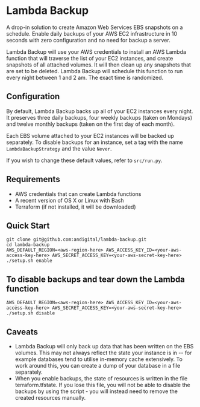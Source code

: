 # Lambda Backup
A drop-in solution to create Amazon Web Services EBS snapshots on a schedule. Enable daily backups of your AWS EC2 infrastructure in 10 seconds with zero configuration and no need for backup a server.

Lambda Backup will use your AWS credentials to install an AWS Lambda function that will traverse the list of your EC2 instances, and create snapshots of all attached volumes. It will then clean up any snapshots that are set to be deleted. Lambda Backup will schedule this function to run every night between 1 and 2 am. The exact time is randomized.

## Configuration
By default, Lambda Backup backs up all of your EC2 instances every night. It preserves three daily backups, four weekly backups (taken on Mondays) and twelve monthly backups (taken on the first day of each month).

Each EBS volume attached to your EC2 instances will be backed up separately. To disable backups for an instance, set a tag with the name ```LambdaBackupStrategy``` and the value ```Never```.

If you wish to change these default values, refer to ```src/run.py```.

## Requirements
- AWS credentials that can create Lambda functions
- A recent version of OS X or Linux with Bash
- Terraform (if not installed, it will be downloaded)

## Quick Start
```
git clone git@github.com:andigital/lambda-backup.git
cd lambda-backup
AWS_DEFAULT_REGION=<aws-region-here> AWS_ACCESS_KEY_ID=<your-aws-access-key-here> AWS_SECRET_ACCESS_KEY=<your-aws-secret-key-here> ./setup.sh enable
```

## To disable backups and tear down the Lambda function
```
AWS_DEFAULT_REGION=<aws-region-here> AWS_ACCESS_KEY_ID=<your-aws-access-key-here> AWS_SECRET_ACCESS_KEY=<your-aws-secret-key-here> ./setup.sh disable
```

## Caveats
- Lambda Backup will only back up data that has been written on the EBS volumes. This may not always reflect the state your instance is in -- for example databases tend to utilise in-memory cache extensively. To work around this, you can create a dump of your database in a file separately.
- When you enable backups, the state of resources is written in the file terraform.tfstate. If you lose this file, you will not be able to disable the backups by using the script - you will instead need to remove the created resources manually.
